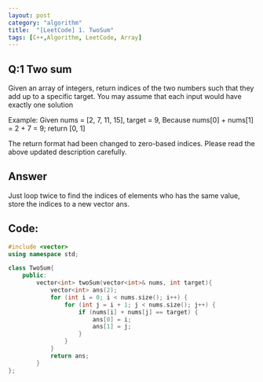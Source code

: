 ```yaml
---
layout: post
category: "algorithm"
title:  "[LeetCode] 1. TwoSum"
tags: [C++,Algorithm, LeetCode, Array]
---
```


## Q:1 Two sum
 Given an array of integers, return indices of the two numbers such that they add up to a specific target.
 You may assume that each input would have exactly one solution

 Example:
 Given nums = [2, 7, 11, 15], target = 9,
 Because nums[0] + nums[1] = 2 + 7 = 9;
 return [0, 1]

 The return format had been changed to zero-based indices. Please read the above updated description carefully.

## Answer
Just loop twice to find the indices of elements who has the same value, store the indices to a new vector ans.

## Code:

```cpp
#include <vector>
using namespace std;

class TwoSum{
    public:
        vector<int> twoSum(vector<int>& nums, int target){
            vector<int> ans(2);
            for (int i = 0; i < nums.size(); i++) {
                for (int j = i + 1; j < nums.size(); j++) {
                    if (nums[i] + nums[j] == target) {
                        ans[0] = i;
                        ans[1] = j;
                    }
                }
            }
            return ans;
        }
};

```
